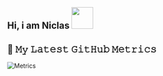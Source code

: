 <h2> Hi, i am Niclas <img src="https://media.giphy.com/media/mGcNjsfWAjY5AEZNw6/giphy.gif" width="50"></h2>

## 🔔 𝙼𝚢 𝙻𝚊𝚝𝚎𝚜𝚝 𝙶𝚒𝚝𝙷𝚞𝚋 𝙼𝚎𝚝𝚛𝚒𝚌𝚜
![Metrics](https://metrics.lecoq.io/insights?user=NequZ)
